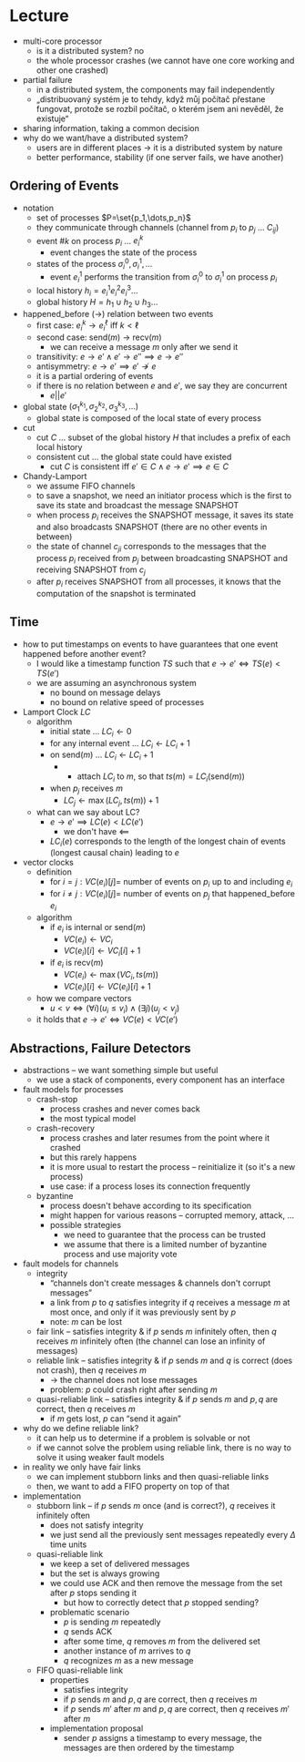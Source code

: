 # Lecture

- multi-core processor
	- is it a distributed system? no
	- the whole processor crashes (we cannot have one core working and other one crashed)
- partial failure
	- in a distributed system, the components may fail independently
	- „distribuovaný systém je to tehdy, když můj počítač přestane fungovat, protože se rozbil počítač, o kterém jsem ani nevěděl, že existuje“
- sharing information, taking a common decision
- why do we want/have a distributed system?
	- users are in different places → it is a distributed system by nature
	- better performance, stability (if one server fails, we have another)

## Ordering of Events

- notation
	- set of processes $P=\set{p_1,\dots,p_n}$
	- they communicate through channels (channel from $p_i$ to $p_j$ … $C_{ij}$)
	- event $\# k$ on process $p_i$ … $e_i^k$
		- event changes the state of the process
	- states of the process $\sigma_i^0,\sigma_i^1,\dots$
		- event $e_i^1$ performs the transition from $\sigma^0_i$ to $\sigma_i^1$ on process $p_i$
	- local history $h_i=e^1_i e^2_i e^3_i \dots$
	- global history $H=h_1\cup h_2\cup h_3\dots$
- happened_before ($\to$) relation between two events
	- first case: $e_i^k\to e_i^\ell$ iff $k\lt\ell$
	- second case: send($m$) $\to$ recv($m$)
		- we can receive a message $m$ only after we send it
	- transitivity: $e\to e'\land e'\to e''\implies e\to e''$
	- antisymmetry: $e\to e'\implies e'\not\to e$
	- it is a partial ordering of events
	- if there is no relation between $e$ and $e'$, we say they are concurrent
		- $e||e'$
- global state $(\sigma_1^{k_1},\sigma_2^{k_2},\sigma_3^{k_3},\dots)$
	- global state is composed of the local state of every process
- cut
	- cut $C$ … subset of the global history $H$ that includes a prefix of each local history
	- consistent cut … the global state could have existed
		- cut $C$ is consistent iff $e'\in C\land e\to e'\implies e\in C$
- Chandy-Lamport
	- we assume FIFO channels
	- to save a snapshot, we need an initiator process which is the first to save its state and broadcast the message SNAPSHOT
	- when process $p_i$ receives the SNAPSHOT message, it saves its state and also broadcasts SNAPSHOT (there are no other events in between)
	- the state of channel $c_{ji}$ corresponds to the messages that the process $p_i$ received from $p_j$ between broadcasting SNAPSHOT and receiving SNAPSHOT from $c_j$
	- after $p_i$ receives SNAPSHOT from all processes, it knows that the computation of the snapshot is terminated

## Time

- how to put timestamps on events to have guarantees that one event happened before another event?
	- I would like a timestamp function $TS$ such that $e\to e'\iff TS(e)\lt TS(e')$
	- we are assuming an asynchronous system
		- no bound on message delays
		- no bound on relative speed of processes
- Lamport Clock $LC$
	- algorithm
		- initial state … $LC_i\leftarrow 0$
		- for any internal event … $LC_i\leftarrow LC_i+1$
		- on $\mathrm{send}(m)$ … $LC_i\leftarrow LC_i+1$
			- + attach $LC_i$ to $m$, so that $ts(m)=LC_i(\mathrm{send}(m))$
		- when $p_j$ receives $m$
			- $LC_j\leftarrow\max(LC_j,ts(m))+1$
	- what can we say about LC?
		- $e\to e'\implies LC(e)\lt LC(e')$
			- we don't have $\impliedby$
		- $LC_i(e)$ corresponds to the length of the longest chain of events (longest causal chain) leading to $e$
- vector clocks
	- definition
		- for $i=j:VC(e_i)[j]=$ number of events on $p_i$ up to and including $e_i$
		- for $i\neq j:VC(e_i)[j]=$ number of events on $p_j$ that happened_before $e_i$
	- algorithm
		- if $e_i$ is internal or $\mathrm{send}(m)$
			- $VC(e_i)\leftarrow VC_i$
			- $VC(e_i)[i]\leftarrow VC_i[i]+1$
		- if $e_i$ is $\mathrm{recv}(m)$
			- $VC(e_i)\leftarrow\max(VC_i,ts(m))$
			- $VC(e_i)[i]\leftarrow VC(e_i)[i]+1$
	- how we compare vectors
		- $u\lt v\iff(\forall i)(u_i\leq v_i)\land(\exists j)(u_j\lt v_j)$
	- it holds that $e\to e'\iff VC(e)\lt VC(e')$

## Abstractions, Failure Detectors

- abstractions – we want something simple but useful
	- we use a stack of components, every component has an interface
- fault models for processes
	- crash-stop
		- process crashes and never comes back
		- the most typical model
	- crash-recovery
		- process crashes and later resumes from the point where it crashed
		- but this rarely happens
		- it is more usual to restart the process – reinitialize it (so it's a new process)
		- use case: if a process loses its connection frequently
	- byzantine
		- process doesn't behave according to its specification
		- might happen for various reasons – corrupted memory, attack, …
		- possible strategies
			- we need to guarantee that the process can be trusted
			- we assume that there is a limited number of byzantine process and use majority vote
- fault models for channels
	- integrity
		- “channels don't create messages & channels don't corrupt messages”
		- a link from $p$ to $q$ satisfies integrity if $q$ receives a message $m$ at most once, and only if it was previously sent by $p$
		- note: $m$ can be lost
	- fair link – satisfies integrity & if $p$ sends $m$ infinitely often, then $q$ receives $m$ infinitely often (the channel can lose an infinity of messages)
	- reliable link – satisfies integrity & if $p$ sends $m$ and $q$ is correct (does not crash), then $q$ receives $m$
		- → the channel does not lose messages
		- problem: $p$ could crash right after sending $m$
	- quasi-reliable link – satisfies integrity & if $p$ sends $m$ and $p,q$ are correct, then $q$ receives $m$
		- if $m$ gets lost, $p$ can “send it again”
- why do we define reliable link?
	- it can help us to determine if a problem is solvable or not
	- if we cannot solve the problem using reliable link, there is no way to solve it using weaker fault models
- in reality we only have fair links
	- we can implement stubborn links and then quasi-reliable links
	- then, we want to add a FIFO property on top of that
- implementation
	- stubborn link – if $p$ sends $m$ once (and is correct?), $q$ receives it infinitely often
		- does not satisfy integrity
		- we just send all the previously sent messages repeatedly every $\Delta$ time units
	- quasi-reliable link
		- we keep a set of delivered messages
		- but the set is always growing
		- we could use ACK and then remove the message from the set after $p$ stops sending it
			- but how to correctly detect that $p$ stopped sending?
		- problematic scenario
			- $p$ is sending $m$ repeatedly
			- $q$ sends ACK
			- after some time, $q$ removes $m$ from the delivered set
			- another instance of $m$ arrives to $q$
			- $q$ recognizes $m$ as a new message
	- FIFO quasi-reliable link
		- properties
			- satisfies integrity
			- if $p$ sends $m$ and $p,q$ are correct, then $q$ receives $m$
			- if $p$ sends $m'$ after $m$ and $p,q$ are correct, then $q$ receives $m'$ after $m$
		- implementation proposal
			- sender $p$ assigns a timestamp to every message, the messages are then ordered by the timestamp